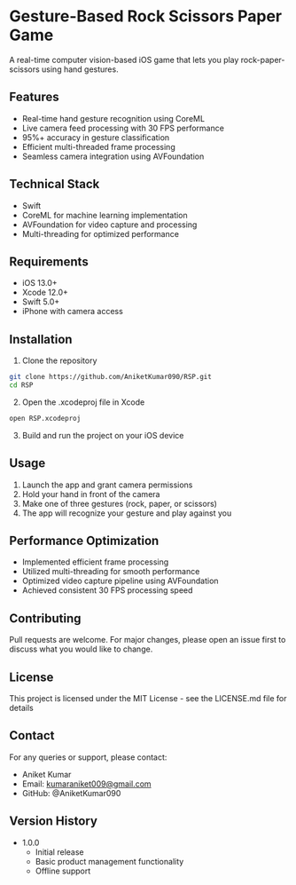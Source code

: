 # Gesture-Based Rock Scissors Paper Game

A real-time computer vision-based iOS game that lets you play rock-paper-scissors using hand gestures.

## Features

- Real-time hand gesture recognition using CoreML
- Live camera feed processing with 30 FPS performance
- 95%+ accuracy in gesture classification
- Efficient multi-threaded frame processing
- Seamless camera integration using AVFoundation

## Technical Stack

- Swift
- CoreML for machine learning implementation
- AVFoundation for video capture and processing
- Multi-threading for optimized performance

## Requirements

- iOS 13.0+
- Xcode 12.0+
- Swift 5.0+
- iPhone with camera access

## Installation

1. Clone the repository
```bash
git clone https://github.com/AniketKumar090/RSP.git
cd RSP
```

2. Open the .xcodeproj file in Xcode
```bash
open RSP.xcodeproj
```
3. Build and run the project on your iOS device

## Usage

1. Launch the app and grant camera permissions
2. Hold your hand in front of the camera
3. Make one of three gestures (rock, paper, or scissors)
4. The app will recognize your gesture and play against you

## Performance Optimization

- Implemented efficient frame processing
- Utilized multi-threading for smooth performance
- Optimized video capture pipeline using AVFoundation
- Achieved consistent 30 FPS processing speed

## Contributing

Pull requests are welcome. For major changes, please open an issue first to discuss what you would like to change.

## License

This project is licensed under the MIT License - see the LICENSE.md file for details

## Contact

For any queries or support, please contact:
- Aniket Kumar
- Email: kumaraniket009@gmail.com
- GitHub: @AniketKumar090

## Version History

- 1.0.0
  - Initial release
  - Basic product management functionality
  - Offline support
